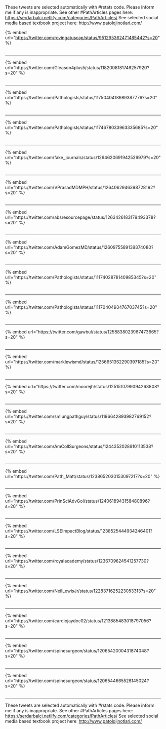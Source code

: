 

These tweets are selected automatically with #rstats code. Please inform me if any is inappropriate.
See other #PathArticles pages here: https://serdarbalci.netlify.com/categories/PathArticles/ 
See selected social media based textbook project here: http://www.patolojinotlari.com/

{% embed url="https://twitter.com/rovingatuscap/status/951295362471485442?s=20" %}<br>
<br>
<hr>
{% embed url="https://twitter.com/Gleason4plus5/status/1182008181746257920?s=20" %}<br>
<br>
<hr>
{% embed url="https://twitter.com/Pathologists/status/1175040418989387776?s=20" %}<br>
<br>
<hr>
{% embed url="https://twitter.com/Pathologists/status/1174678033963335685?s=20" %}<br>
<br>
<hr>
{% embed url="https://twitter.com/fake_journals/status/1264620691942526979?s=20" %}<br>
<br>
<hr>
{% embed url="https://twitter.com/VPrasadMDMPH/status/1264062946398728192?s=20" %}<br>
<br>
<hr>
{% embed url="https://twitter.com/absresourcepage/status/1263426183179493378?s=20" %}<br>
<br>
<hr>
{% embed url="https://twitter.com/AdamGomezMD/status/1260975589139374080?s=20" %}<br>
<br>
<hr>
{% embed url="https://twitter.com/Pathologists/status/1117402878140985345?s=20" %}<br>
<br>
<hr>
{% embed url="https://twitter.com/Pathologists/status/1117040490476703745?s=20" %}<br>
<br>
<hr>
{% embed url="https://twitter.com/gawbul/status/1258838023967473665?s=20" %}<br>
<br>
<hr>
{% embed url="https://twitter.com/marklewismd/status/1256651362290397185?s=20" %}<br>
<br>
<hr>
{% embed url="https://twitter.com/moorejh/status/1251510799094263808?s=20" %}<br>
<br>
<hr>
{% embed url="https://twitter.com/smlungpathguy/status/1196642893982769152?s=20" %}<br>
<br>
<hr>
{% embed url="https://twitter.com/AmCollSurgeons/status/1244352028610113538?s=20" %}<br>
<br>
<hr>
{% embed url="https://twitter.com/Path_Matt/status/1238652030153097217?s=20" %}<br>
<br>
<hr>
{% embed url="https://twitter.com/PrinSciAdvGoI/status/1240618943158480896?s=20" %}<br>
<br>
<hr>
{% embed url="https://twitter.com/LSEImpactBlog/status/1238525444934246401?s=20" %}<br>
<br>
<hr>
{% embed url="https://twitter.com/royalacademy/status/1236709624541257730?s=20" %}<br>
<br>
<hr>
{% embed url="https://twitter.com/NeilLewisJr/status/1228371625223053313?s=20" %}<br>
<br>
<hr>
{% embed url="https://twitter.com/cardiojaydoc02/status/1213885483018797056?s=20" %}<br>
<br>
<hr>
{% embed url="https://twitter.com/spinesurgeon/status/1206542000431874048?s=20" %}<br>
<br>
<hr>
{% embed url="https://twitter.com/spinesurgeon/status/1206544665526145024?s=20" %}<br>
<br>
<hr>


These tweets are selected automatically with #rstats code. Please inform me if any is inappropriate.
See other #PathArticles pages here: https://serdarbalci.netlify.com/categories/PathArticles/ 
See selected social media based textbook project here: http://www.patolojinotlari.com/
